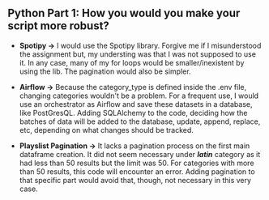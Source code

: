 ## Python Part 1: How you would you make your script more robust?

- **Spotipy ->** I would use the Spotipy library. Forgive me if I misunderstood the assignment but, my understing was that I was not supposed to use it. In any case, many of my for loops would be smaller/inexistent by using the lib. The pagination would also be simpler.
  
- **Airflow ->** Because the category_type is defined inside the .env file, changing categories wouldn't be a problem. For a frequent use, I would use an orchestrator as Airflow and save these datasets in a database, like PostGresQL. Adding SQLAlchemy to the code, deciding how the batches of data will be added to the database, update, append, replace, etc, depending on what changes should be tracked. 

- **Playslist Pagination ->** It lacks a pagination process on the first main dataframe creation. It did not seem necessary under ***latin*** category as it had less than 50 results but the limit was 50. For categories with more than 50 results, this code will encounter an error. Adding pagination to that specific part would avoid that, though, not necessary in this very case.